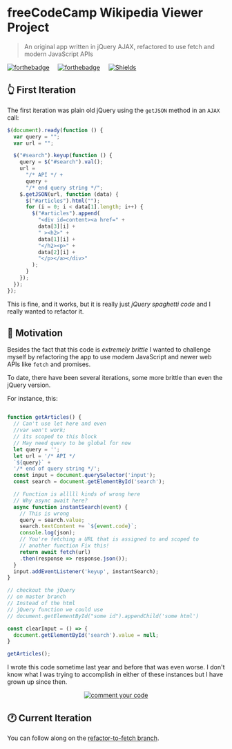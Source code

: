 # freeCodeCamp Wikipedia Viewer Project

> An original app written in jQuery AJAX, refactored to use fetch and modern JavaScript APIs


 [![forthebadge](https://forthebadge.com/images/badges/made-with-javascript.svg)](https://forthebadge.com) &nbsp; &nbsp; [![forthebadge](https://forthebadge.com/images/badges/designed-in-etch-a-sketch.svg)](https://forthebadge.com) &nbsp; &nbsp;
 [![Shields](https://img.shields.io/badge/Status-WIP-%2306d7d9)](https://img.shields.io/badge/Status-WIP-%2306d7d9)


## 👆 First Iteration

The first iteration was plain old jQuery using the `getJSON` method in an `AJAX` call:

```js
$(document).ready(function () {
  var query = "";
  var url = "";

  $("#search").keyup(function () {
    query = $("#search").val();
    url =
      "/* API */ +
      query +
      "/* end query string */";
    $.getJSON(url, function (data) {
      $("#articles").html("");
      for (i = 0; i < data[1].length; i++) {
        $("#articles").append(
          "<div id=content><a href=" +
          data[3][i] +
          " ><h2>" +
          data[1][i] +
          "</h2><p>" +
          data[2][i] +
          "</p></a></div>"
        );
      }
    });
  });
});
```

This is fine, and it works, but it is really just *jQuery spaghetti code* and I really wanted to refactor it.

## 💪 Motivation

Besides the fact that this code is *extremely brittle* I wanted to challenge myself by refactoring the app to use modern JavaScript and newer web APIs like `fetch` and promises.

To date, there have been several iterations, some more brittle than even the jQuery version.

For instance, this:

```js

function getArticles() {
  // Can't use let here and even 
  //var won't work; 
  // its scoped to this block
  // May need query to be global for now
  let query = '';
  let url = '/* API */
  `${query}` +
  '/* end of query string */';
  const input = document.querySelector('input');
  const search = document.getElementById('search');

  // Function is alllll kinds of wrong here
  // Why async await here?
  async function instantSearch(event) {
    // This is wrong
    query = search.value;
    search.textContent += `${event.code}`;
    console.log(json);
    // You're fetching a URL that is assigned to and scoped to
    // another function Fix this!
    return await fetch(url)
    .then(response => response.json());
  }
  input.addEventListener('keyup', instantSearch);
}

// checkout the jQuery 
// on master branch
// Instead of the html 
// jQuery function we could use
// document.getElementById("some id").appendChild('some html')

const clearInput = () => {
  document.getElementById('search').value = null;
}

getArticles();
```

I wrote this code sometime last year and before that was even worse. I don't know what I was trying to accomplish in either of these instances but I have grown up since then.

<p align="center">
  <a href="https://github.com/twhite96/wikipedia-viewer/blob/15b03bc0bcec0ad7470d87a435abe66ae5d9924c/app.js">
    <img src="https://res.cloudinary.com/thatmacnerd/image/upload/c_scale,h_419/v1581383422/this-code-written-last-month-i-have-no-memory-of-42058109.png" alt="comment your code" />
  </a>
</p>

## 🕐 Current Iteration

You can follow along on the [refactor-to-fetch branch](https://github.com/twhite96/wikipedia-viewer/blob/refactor-to-fetch/app.js).
